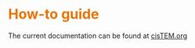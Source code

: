 # <span style="color: #e87502">**How-to guide**</span>

The current documentation can be found at [cisTEM.org](https://cistem.org/documentation)
